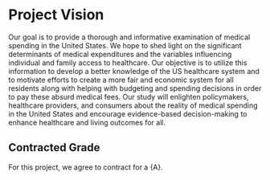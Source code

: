 # Project Vision

Our goal is to provide a thorough and informative examination of medical spending in the United States. We hope to shed light on the significant determinants of medical expenditures and the variables influencing individual and family access to healthcare. Our objective is to utilize this information to develop a better knowledge of the US healthcare system and to motivate efforts to create a more fair and economic system for all residents along with helping with budgeting and spending decisions in order to pay these absurd medical fees. Our study will enlighten policymakers, healthcare providers, and consumers about the reality of medical spending in the United States and encourage evidence-based decision-making to enhance healthcare and living outcomes for all.

## Contracted Grade

For this project, we agree to contract for a {A}.
